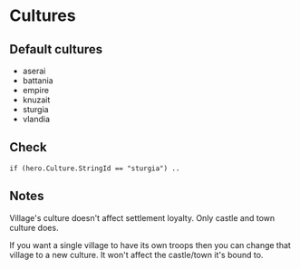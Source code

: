# Cultures

## Default cultures

* aserai
* battania
* empire
* knuzait
* sturgia
* vlandia



## Check

    if (hero.Culture.StringId == "sturgia") ..


## Notes

Village's culture doesn't affect settlement loyalty. Only castle and town culture does.

If you want a single village to have its own troops then you can change that village to a new culture. It won't affect the castle/town it's bound to.